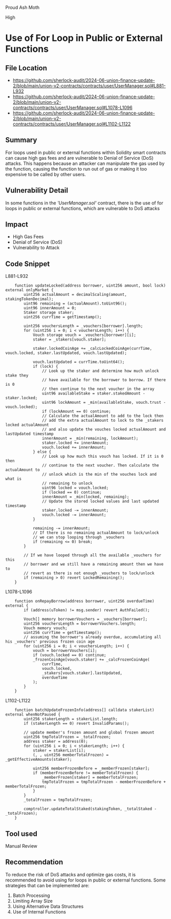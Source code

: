 Proud Ash Moth

High

# Use of For Loop in Public or External Functions

## File Location
- https://github.com/sherlock-audit/2024-06-union-finance-update-2/blob/main/union-v2-contracts/contracts/user/UserManager.sol#L881-L932
- https://github.com/sherlock-audit/2024-06-union-finance-update-2/blob/main/union-v2-contracts/contracts/user/UserManager.sol#L1078-L1096
- https://github.com/sherlock-audit/2024-06-union-finance-update-2/blob/main/union-v2-contracts/contracts/user/UserManager.sol#L1102-L1122

## Summary
For loops used in public or external functions within Solidity smart contracts can cause high gas fees and are vulnerable to Denial of Service (DoS) attacks. This happens because an attacker can manipulate the gas used by the function, causing the function to run out of gas or making it too expensive to be called by other users.

## Vulnerability Detail
In some functions in the _'UserManager.sol'_ contract, there is the use of for loops in public or external functions, which are vulnerable to DoS attacks

## Impact
- High Gas Fees
- Denial of Service (DoS)
- Vulnerability to Attack

## Code Snippet
L881-L932
```solidity
    function updateLocked(address borrower, uint256 amount, bool lock) external onlyMarket {
        uint256 actualAmount = decimalScaling(amount, stakingTokenDecimal);
        uint96 remaining = (actualAmount).toUint96();
        uint96 innerAmount = 0;
        Staker storage staker;
        uint256 currTime = getTimestamp();

        uint256 vouchersLength = _vouchers[borrower].length;
        for (uint256 i = 0; i < vouchersLength; i++) {
            Vouch storage vouch = _vouchers[borrower][i];
            staker = _stakers[vouch.staker];

            staker.lockedCoinAge += _calcLockedCoinAge(currTime, vouch.locked, staker.lastUpdated, vouch.lastUpdated);

            vouch.lastUpdated = currTime.toUint64();
            if (lock) {
                // Look up the staker and determine how much unlock stake they
                // have available for the borrower to borrow. If there is 0
                // then continue to the next voucher in the array
                uint96 availableStake = staker.stakedAmount - staker.locked;
                uint96 lockAmount = _min(availableStake, vouch.trust - vouch.locked);
                if (lockAmount == 0) continue;
                // Calculate the actualAmount to add to the lock then
                // add the extra actualAmount to lock to the _stakers locked actualAmount
                // and also update the vouches locked actualAmount and lastUpdated timestamp
                innerAmount = _min(remaining, lockAmount);
                staker.locked += innerAmount;
                vouch.locked += innerAmount;
            } else {
                // Look up how much this vouch has locked. If it is 0 then
                // continue to the next voucher. Then calculate the actualAmount to
                // unlock which is the min of the vouches lock and what is
                // remaining to unlock
                uint96 locked = vouch.locked;
                if (locked == 0) continue;
                innerAmount = _min(locked, remaining);
                // Update the stored locked values and last updated timestamp
                staker.locked -= innerAmount;
                vouch.locked -= innerAmount;
            }

            remaining -= innerAmount;
            // If there is no remaining actualAmount to lock/unlock
            // we can stop looping through _vouchers
            if (remaining <= 0) break;
        }

        // If we have looped through all the available _vouchers for this
        // borrower and we still have a remaining amount then we have to
        // revert as there is not enough _vouchers to lock/unlock
        if (remaining > 0) revert LockedRemaining();
    }
```
L1078-L1096
```solidity
    function onRepayBorrow(address borrower, uint256 overdueTime) external {
        if (address(uToken) != msg.sender) revert AuthFailed();

        Vouch[] memory borrowerVouchers = _vouchers[borrower];
        uint256 vouchersLength = borrowerVouchers.length;
        Vouch memory vouch;
        uint256 currTime = getTimestamp();
        // assuming the borrower's already overdue, accumulating all his _vouchers' previous frozen coin age
        for (uint256 i = 0; i < vouchersLength; i++) {
            vouch = borrowerVouchers[i];
            if (vouch.locked == 0) continue;
            _frozenCoinAge[vouch.staker] += _calcFrozenCoinAge(
                currTime,
                vouch.locked,
                _stakers[vouch.staker].lastUpdated,
                overdueTime
            );
        }
    }
```
L1102-L1122
```solidity
    function batchUpdateFrozenInfo(address[] calldata stakerList) external whenNotPaused {
        uint256 stakerLength = stakerList.length;
        if (stakerLength == 0) revert InvalidParams();

        // update member's frozen amount and global frozen amount
        uint256 tmpTotalFrozen = _totalFrozen;
        address staker = address(0);
        for (uint256 i = 0; i < stakerLength; i++) {
            staker = stakerList[i];
            (, , uint256 memberTotalFrozen) = _getEffectiveAmounts(staker);

            uint256 memberFrozenBefore = _memberFrozen[staker];
            if (memberFrozenBefore != memberTotalFrozen) {
                _memberFrozen[staker] = memberTotalFrozen;
                tmpTotalFrozen = tmpTotalFrozen - memberFrozenBefore + memberTotalFrozen;
            }
        }
        _totalFrozen = tmpTotalFrozen;

        comptroller.updateTotalStaked(stakingToken, _totalStaked - _totalFrozen);
    }
```

## Tool used

Manual Review

## Recommendation
To reduce the risk of DoS attacks and optimize gas costs, it is recommended to avoid using for loops in public or external functions. Some strategies that can be implemented are:
1. Batch Processing
2. Limiting Array Size
3. Using Alternative Data Structures
4. Use of Internal Functions